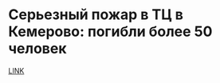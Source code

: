 # Серьезный пожар в ТЦ в Кемерово: погибли более 50 человек



[LINK](https://varlamov.ru/2844076.html)